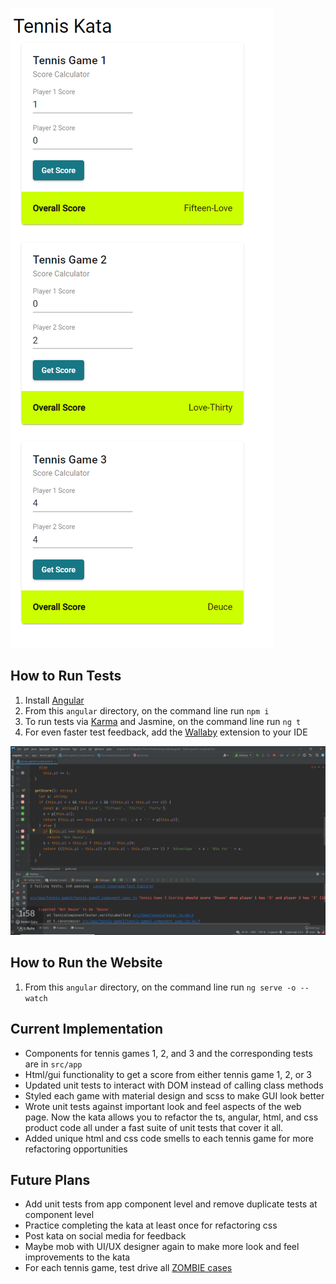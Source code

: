 ![alt text](TennisKataGui.PNG)

## How to Run Tests

1. Install [Angular](https://angular.io/guide/setup-local)
2. From this `angular` directory, on the command line run `npm i`
3. To run tests via [Karma](https://karma-runner.github.io) and Jasmine, on the command line run `ng t`
4. For even faster test feedback, add the [Wallaby](https://wallabyjs.com/) extension to your IDE

![alt text](TennisKataIde.PNG)

## How to Run the Website

1. From this `angular` directory, on the command line run `ng serve -o --watch`

## Current Implementation

- Components for tennis games 1, 2, and 3 and the corresponding tests are in `src/app`
- Html/gui functionality to get a score from either tennis game 1, 2, or 3
- Updated unit tests to interact with DOM instead of calling class methods
- Styled each game with material design and scss to make GUI look better
- Wrote unit tests against important look and feel aspects of the web page. Now the kata allows you to refactor the ts, angular, html, and css product code all under a fast suite of unit tests that cover it all.
- Added unique html and css code smells to each tennis game for more refactoring opportunities

## Future Plans

- Add unit tests from app component level and remove duplicate tests at component level
- Practice completing the kata at least once for refactoring css
- Post kata on social media for feedback
- Maybe mob with UI/UX designer again to make more look and feel improvements to the kata
- For each tennis game, test drive all [ZOMBIE cases](https://trello.com/c/5EyJyuzJ/242-test-driven-development-guided-by-zombies) 


  
